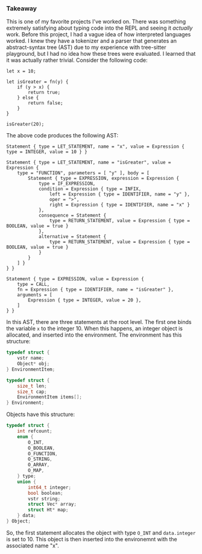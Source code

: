 ### Takeaway

This is one of my favorite projects I've
worked on. There was something extremely satisfying
about typing code into the REPL and seeing it
_actually_ work. Before this project, I had a vague
idea of how interpreted languages worked. I knew
they have a tokenizer and a parser that generates
an abstract-syntax tree (AST) due to my experience with
tree-sitter playground, but I had no idea how these
trees were evaluated. I learned that it was actually
rather trivial. Consider the following code:

```
let x = 10;

let isGreater = fn(y) {
    if (y > x) {
        return true;
    } else {
        return false;
    }
}

isGreater(20);
```

The above code produces the following AST:

```
Statement { type = LET_STATEMENT, name = "x", value = Expression { type = INTEGER, value = 10 } }

Statement { type = LET_STATEMENT, name = "isGreater", value = Expression {
    type = "FUNCTION", parameters = [ "y" ], body = [
        Statement { type = EXPRESSION, expression = Expression {
            type = IF_EXPRESSION,
            condition = Expression { type = INFIX,
                left = Expression { type = IDENTIFIER, name = "y" },
                oper = ">",
                right = Expression { type = IDENTIFIER, name = "x" }
            },
            consequence = Statement {
                type = RETURN_STATEMENT, value = Expression { type = BOOLEAN, value = true }
            },
            alternative = Statement {
                type = RETURN_STATEMENT, value = Expression { type = BOOLEAN, value = true }
            }
        }
    ] }
} }

Statement { type = EXPRESSION, value = Expression {
    type = CALL,
    fn = Expression { type = IDENTIFIER, name = "isGreater" },
    arguments = [
        Expression { type = INTEGER, value = 20 },
    ]
} }
```

In this AST, there are three statements at the root level. The first one
binds the variable `x` to the integer 10. When this happens, an integer
object is allocated, and inserted into the environment. The environment
has this structure:

```c
typedef struct {
    vstr name;
    Object* obj;
} EnvironmentItem;

typedef struct {
    size_t len;
    size_t cap;
    EnvironmentItem items[];
} Environment;
```

Objects have this structure:

```c
typedef struct {
    int refcount;
    enum {
        O_INT,
        O_BOOLEAN,
        O_FUNCTION,
        O_STRING,
        O_ARRAY,
        O_MAP,
    } type;
    union {
        int64_t integer;
        bool boolean;
        vstr string;
        struct Vec* array;
        struct Ht* map;
    } data;
} Object;
```

So, the first statement allocates the object with
type `O_INT` and `data.integer` is set to 10. This object
is then inserted into the environemnt with the associated
name "x".
